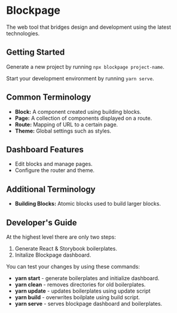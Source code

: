 # Blockpage

The web tool that bridges design and development using the latest technologies.

## Getting Started

Generate a new project by running `npx blockpage project-name`.

Start your development environment by running `yarn serve`.

## Common Terminology

- **Block:** A component created using building blocks.
- **Page:** A collection of components displayed on a route.
- **Route:** Mapping of URL to a certain page.
- **Theme:** Global settings such as styles.

## Dashboard Features

- Edit blocks and manage pages.
- Configure the router and theme.

## Additional Terminology

- **Building Blocks:** Atomic blocks used to build larger blocks.

## Developer's Guide

At the highest level there are only two steps:

1. Generate React & Storybook boilerplates.
1. Initalize Blockpage dashboard.

You can test your changes by using these commands:

- **yarn start** - generate boilerplates and initialize dashboard.
- **yarn clean** - removes directories for old boilerplates.
- **yarn update** - updates boilerplates using update script
- **yarn build** - overwrites boilplate using build script.
- **yarn serve** - serves blockpage dashboard and boilerplates.
